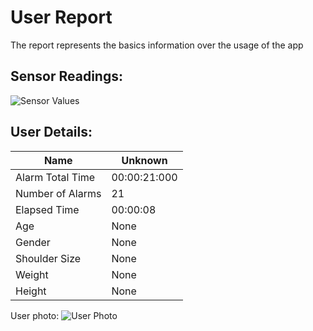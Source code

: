 # User Report
The report represents the basics information over the usage of the app
## Sensor Readings:
![Sensor Values](/Users/altairissametov/PycharmProjects/PostureResearchProject/gui/data/img/graphs/graph_20240807131509_-1.png)
## User Details:
| Name | Unknown   |
| --- | --- |
| Alarm Total Time | 00:00:21:000 |
| Number of Alarms | 21 |
| Elapsed Time | 00:00:08 |
| Age | None |
| Gender | None |
| Shoulder Size | None |
| Weight | None |
| Height | None |
User photo:
![User Photo](/Users/altairissametov/PycharmProjects/PostureResearchProject/gui/data/img/user_photo.jpeg)
